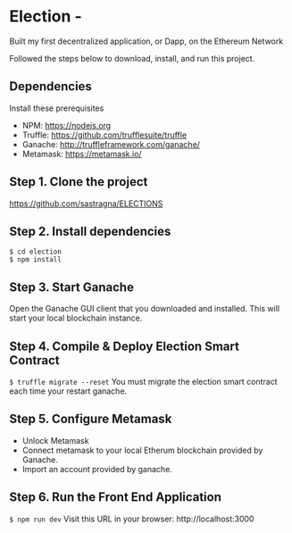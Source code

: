 
# Election -
Built my first decentralized application, or Dapp, on the Ethereum Network 



Followed the steps below to download, install, and run this project.

## Dependencies
Install these prerequisites 
- NPM: https://nodejs.org
- Truffle: https://github.com/trufflesuite/truffle
- Ganache: http://truffleframework.com/ganache/
- Metamask: https://metamask.io/


## Step 1. Clone the project
https://github.com/sastragna/ELECTIONS


## Step 2. Install dependencies
```
$ cd election
$ npm install
```
## Step 3. Start Ganache
Open the Ganache GUI client that you downloaded and installed. This will start your local blockchain instance.


## Step 4. Compile & Deploy Election Smart Contract
`$ truffle migrate --reset`
You must migrate the election smart contract each time your restart ganache.

## Step 5. Configure Metamask
- Unlock Metamask
- Connect metamask to your local Etherum blockchain provided by Ganache.
- Import an account provided by ganache.

## Step 6. Run the Front End Application
`$ npm run dev`
Visit this URL in your browser: http://localhost:3000


